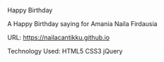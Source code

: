 Happy Birthday

A Happy Birthday saying for Amania Naila Firdausia

URL: https://nailacantikku.github.io

Technology Used: HTML5 CSS3 jQuery
